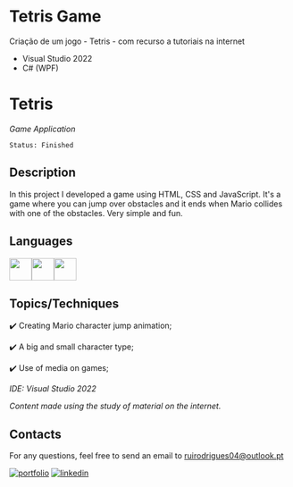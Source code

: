# Tetris Game

Criação de um jogo - Tetris - com recurso a tutoriais na internet

- Visual Studio 2022
- C# (WPF)

# Tetris

*Game Application*

```
Status: Finished
```
## Description
In this project I developed a game using HTML, CSS and JavaScript. It's a game where you can jump over obstacles and it ends when Mario collides with one of the obstacles. Very simple and fun.

## Languages 
<img src="https://cdn.jsdelivr.net/gh/devicons/devicon/icons/html5/html5-original.svg" width="40" height="40"/><img src="https://cdn.jsdelivr.net/gh/devicons/devicon/icons/css3/css3-original.svg" width="40" height="40"/><img src="https://cdn.jsdelivr.net/gh/devicons/devicon/icons/javascript/javascript-original.svg" width="40" height="40"/>




## Topics/Techniques

:heavy_check_mark: Creating Mario character jump animation;

:heavy_check_mark: A big and small character type;

:heavy_check_mark: Use of media on games;

*IDE: Visual Studio 2022*

*Content made using the study of material on the internet.*

## Contacts

For any questions, feel free to send an email to ruirodrigues04@outlook.pt

[![portfolio](https://img.shields.io/badge/my_portfolio-000?style=for-the-badge&logo=ko-fi&logoColor=white)](https://github.com/ruirodriguess.com/)
[![linkedin](https://img.shields.io/badge/linkedin-0A66C2?style=for-the-badge&logo=linkedin&logoColor=white)](https://www.linkedin.com/)
